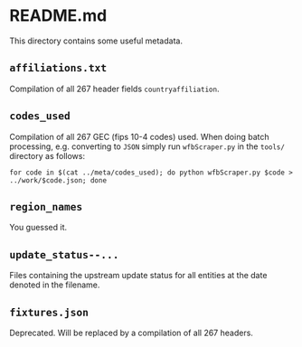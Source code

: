 
# README.md

This directory contains some useful metadata.


## ``affiliations.txt`` 

Compilation of all 267 header fields ``countryaffiliation``.


## ``codes_used``

Compilation of all 267 GEC (fips 10-4 codes) used. When doing batch 
processing, e.g. converting to ``JSON`` simply run ``wfbScraper.py`` 
in the ``tools/`` directory as follows:

    for code in $(cat ../meta/codes_used); do python wfbScraper.py $code > ../work/$code.json; done


## ``region_names``    
    
You guessed it.


## ``update_status--...``

Files containing the upstream update status for all entities at the date
denoted in the filename.


## ``fixtures.json``

Deprecated. Will be replaced by a compilation of all 267 headers.
